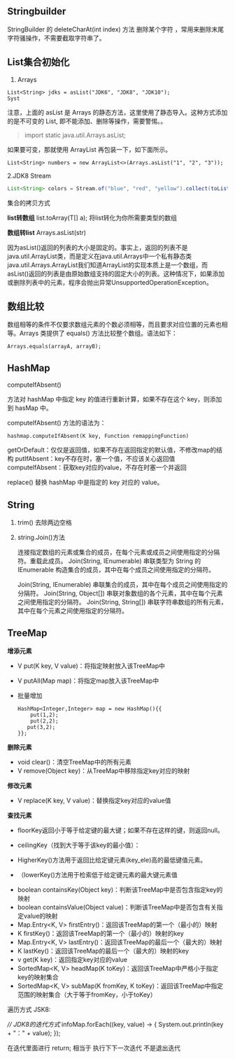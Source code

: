 ## Stringbuilder

StringBuilder  的 deleteCharAt(int index) 方法 删除某个字符 ，常用来删除末尾字符骚操作，不需要截取字符串了。

## List集合初始化

1. Arrays

```
List<String> jdks = asList("JDK6", "JDK8", "JDK10");
Syst
```

注意，上面的 asList 是 Arrays 的静态方法，这里使用了静态导入。这种方式添加的是不可变的 List, 即不能添加、删除等操作，需要警惕。。

> import static java.util.Arrays.asList;

如果要可变，那就使用 ArrayList 再包装一下，如下面所示。

```
List<String> numbers = new ArrayList<>(Arrays.asList("1", "2", "3"));
```

2.JDK8 Stream

```java
List<String> colors = Stream.of("blue", "red", "yellow").collect(toList());
```

集合的拷贝方式

**list转数组**	list.toArray(T[]  a); 将list转化为你所需要类型的数组

**数组转list**  Arrays.asList(str)		

因为asList()返回的列表的大小是固定的。事实上，返回的列表不是java.util.ArrayList类，而是定义在java.util.Arrays中一个私有静态类java.util.Arrays.ArrayList我们知道ArrayList的实现本质上是一个数组，而asList()返回的列表是由原始数组支持的固定大小的列表。这种情况下，如果添加或删除列表中的元素，程序会抛出异常UnsupportedOperationException。


## 数组比较

数组相等的条件不仅要求数组元素的个数必须相等，而且要求对应位置的元素也相等。Arrays 类提供了 equals() 方法比较整个数组。语法如下：

```
Arrays.equals(arrayA, arrayB);
```

## HashMap

computeIfAbsent()

方法对 hashMap 中指定 key 的值进行重新计算，如果不存在这个 key，则添加到 hasMap 中。

computeIfAbsent() 方法的语法为：

```
hashmap.computeIfAbsent(K key, Function remappingFunction)
```

getOrDefault：仅仅是返回值，如果不存在返回指定的默认值，不修改map的结构
  putIfAbsent：key不存在时，塞一个值，不应该关心返回值
  computeIfAbsent：获取key对应的value，不存在时塞一个并返回

replace() 替换 hashMap 中是指定的 key 对应的 value。 

## String

1. trim() 去除两边空格

2. string.Join()方法

   连接指定数组的元素或集合的成员，在每个元素或成员之间使用指定的分隔符。重载此成员。
      Join(String, IEnumerable<String>)         串联类型为 String 的 IEnumerable<T> 构造集合的成员，其中在每个成员之间使用指定的分隔符。

   Join<T>(String, IEnumerable<T>)          串联集合的成员，其中在每个成员之间使用指定的分隔符。   Join(String, Object[])          串联对象数组的各个元素，其中在每个元素之间使用指定的分隔符。   Join(String, String[])          串联字符串数组的所有元素，其中在每个元素之间使用指定的分隔符。   

## TreeMap

**增添元素**

- V put(K key, V value)：将指定映射放入该TreeMap中

- V putAll(Map map)：将指定map放入该TreeMap中

- 批量增加 

  ```
  HashMap<Integer,Integer> map = new HashMap(){{
      put(1,2);
      put(2,2);
     put(3,2);
  }};
  ```

**删除元素**

- void clear()：清空TreeMap中的所有元素
- V remove(Object key)：从TreeMap中移除指定key对应的映射

**修改元素**

- V replace(K key, V value)：替换指定key对应的value值

**查找元素**

* floorKey返回小于等于给定键的最大键；如果不存在这样的键，则返回null。

* ceilingKey（找到大于等于该key的最小值）：

* HigherKey()方法用于返回比给定键元素(key_ele)高的最低键值元素。

* （lowerKey()方法用于检索低于给定键元素的最大键元素值

- boolean containsKey(Object key)：判断该TreeMap中是否包含指定key的映射
- boolean containsValue(Object value)：判断该TreeMap中是否包含有关指定value的映射
- Map.Entry<K, V> firstEntry()：返回该TreeMap的第一个（最小的）映射
- K firstKey()：返回该TreeMap的第一个（最小的）映射的key
- Map.Entry<K, V> lastEntry()：返回该TreeMap的最后一个（最大的）映射
- K lastKey()：返回该TreeMap的最后一个（最大的）映射的key
- v get(K key)：返回指定key对应的value
- SortedMap<K, V> headMap(K toKey)：返回该TreeMap中严格小于指定key的映射集合
- SortedMap<K, V> subMap(K fromKey, K toKey)：返回该TreeMap中指定范围的映射集合（大于等于fromKey，小于toKey）

遍历方式 JSK8:

*// JDK8的迭代方式* infoMap.forEach((key, value) -> {    System.out.println(key + "：" + value); });	

在迭代里面进行 return;  相当于 执行下下一次迭代  不是退出迭代

